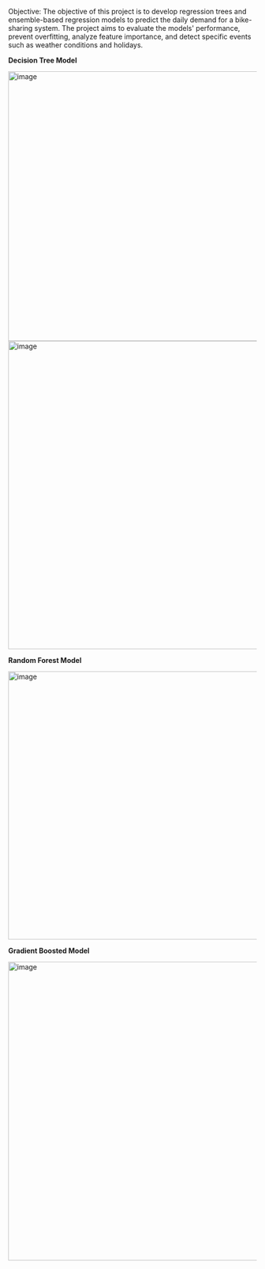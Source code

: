 Objective:
The objective of this project is to develop regression trees and ensemble-based regression models to predict the daily demand for a bike-sharing system. The project aims to evaluate the models' performance, prevent overfitting, analyze feature importance, and detect specific events such as weather conditions and holidays.

**Decision Tree Model**

<img width="546" alt="image" src="https://github.com/fafifah/MyProjects/assets/136669312/ef4aa3de-bd71-42ac-afb4-6906f8a4c88b">
<img width="624" alt="image" src="https://github.com/fafifah/MyProjects/assets/136669312/b87b5325-646e-4b86-9916-eb5f2224959d">

**Random Forest Model**

<img width="543" alt="image" src="https://github.com/fafifah/MyProjects/assets/136669312/97916609-1452-4d8d-ba01-2fc435310323">

**Gradient Boosted Model**

<img width="605" alt="image" src="https://github.com/fafifah/MyProjects/assets/136669312/810edf59-3162-43b6-b208-230657dfee76">







